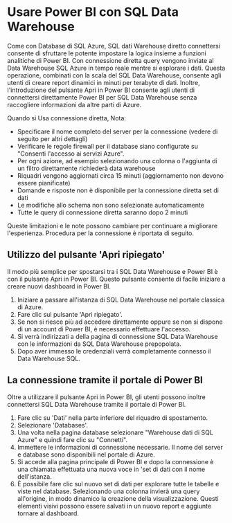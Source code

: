 <properties
   pageTitle="Usare Power BI con SQL Data Warehouse | Microsoft Azure"
   description="Suggerimenti per l'uso di Power BI con Azure SQL Data Warehouse per lo sviluppo di soluzioni."
   services="sql-data-warehouse"
   documentationCenter="NA"
   authors="lodipalm"
   manager="barbkess"
   editor=""/>

<tags
   ms.service="sql-data-warehouse"
   ms.devlang="NA"
   ms.topic="article"
   ms.tgt_pltfrm="NA"
   ms.workload="data-services"
   ms.date="05/31/2016"
   ms.author="lodipalm;barbkess;sonyama"/>

# <a name="use-power-bi-with-sql-data-warehouse"></a>Usare Power BI con SQL Data Warehouse
Come con Database di SQL Azure, SQL dati Warehouse diretto connettersi consente di sfruttare le potente impostare la logica insieme a funzioni analitiche di Power BI.  Con connessione diretta query vengono inviate al Data Warehouse SQL Azure in tempo reale mentre si esplorare i dati.  Questa operazione, combinati con la scala del SQL Data Warehouse, consente agli utenti di creare report dinamici in minuti per terabyte di dati.  Inoltre, l'introduzione del pulsante Apri in Power BI consente agli utenti di connettersi direttamente Power BI per SQL Data Warehouse senza raccogliere informazioni da altre parti di Azure.

Quando si Usa connessione diretta, Nota:

+ Specificare il nome completo del server per la connessione (vedere di seguito per altri dettagli)
+ Verificare le regole firewall per il database siano configurate su "Consenti l'accesso ai servizi Azure".
+ Per ogni azione, ad esempio selezionando una colonna o l'aggiunta di un filtro direttamente richiederà data warehouse
+ Riquadri vengono aggiornati circa 15 minuti (aggiornamento non devono essere pianificate)
+ Domande e risposte non è disponibile per la connessione diretta set di dati
+ Le modifiche allo schema non sono selezionate automaticamente
+ Tutte le query di connessione diretta saranno dopo 2 minuti

Queste limitazioni e le note possono cambiare per continuare a migliorare l'esperienza. Procedura per la connessione è riportata di seguito.  

## <a name="using-the-open-in-power-bi-button"></a>Utilizzo del pulsante 'Apri ripiegato'
Il modo più semplice per spostarsi tra i SQL Data Warehouse e Power BI è con il pulsante Apri in Power BI. Questo pulsante consente di facile iniziare a creare nuovi dashboard in Power BI.  

1.  Iniziare a passare all'istanza di SQL Data Warehouse nel portale classica di Azure.
2.  Fare clic sul pulsante 'Apri ripiegato'.
3.  Se non si riesce più ad accedere direttamente oppure se non si dispone di un account di Power BI, è necessario effettuare l'accesso.  
4.  Si verrà indirizzati a della pagina di connessione SQL Data Warehouse con le informazioni da SQL Data Warehouse prepopolata.
5.  Dopo aver immesso le credenziali verrà completamente connesso il Data Warehouse SQL.

## <a name="connecting-through-the-power-bi-portal"></a>La connessione tramite il portale di Power BI
Oltre a utilizzare il pulsante Apri in Power BI, gli utenti possono inoltre connettersi SQL Data Warehouse tramite il portale di Power BI.

1.  Fare clic su 'Dati' nella parte inferiore del riquadro di spostamento.
2.  Selezionare 'Databases'.
3.  Una volta nella pagina database selezionare "Warehouse dati di SQL Azure" e quindi fare clic su "Connetti".
4.  Immettere le informazioni di connessione necessarie.  Il nome del server e database sono disponibili nel portale di Azure.
5.  Si accede alla pagina principale di Power BI e dopo la connessione è una chiamata effettuata una nuova voce in 'set di dati con il nome dell'istanza.  
6.   È possibile fare clic sul nuovo set di dati per esplorare tutte le tabelle e viste nel database. Selezionando una colonna invierà una query all'origine, in modo dinamico la creazione della visualizzazione. Questi elementi visivi possono essere salvati in un nuovo report e aggiunte tornare al dashboard.

<!--Image references-->

<!--Article references-->
[SQL Data Warehouse development overview]:  ./sql-data-warehouse-overview-develop/
[SQL Data Warehouse integration overview]:  ./sql-data-warehouse-overview-integration/

<!--MSDN references-->

<!--Other Web references-->
